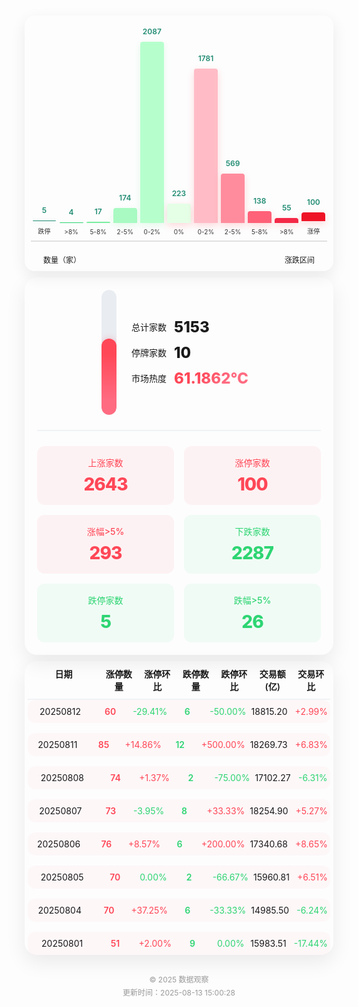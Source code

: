 <div style="margin:0;padding:10px 5px;font-family:'Inter',-apple-system,BlinkMacSystemFont,sans-serif;">
  <div style="margin:0 auto;margin-bottom:10px;border-radius:16px;padding:10px;box-shadow:0 8px 24px rgba(0,0,0,0.08);">
    <div style="display:flex;flex-direction:column;gap:20px;">
      <div style="height:350px;display:flex;align-items:flex-end;justify-content:space-around;border-bottom:2px solid #e0e0e0;">
        <div style="width:8%;text-align:center;">
                    <div style="height:1px;background:#218c74;border-radius:4px 4px 0 0;transition:all 0.3s ease;
                        box-shadow:0 4px 12px rgba(33,140,116,0.2);position:relative;">
                        <span style="position:absolute;top:-24px;left:50%;transform:translateX(-50%);font-size:12px;color:#218c74;font-weight:600;display:inline-block;width:30px;">5</span>
                    </div>
                    <p style="font-size:10px;color:#333;margin:8px 0;">跌停</p>
                  </div><div style="width:8%;text-align:center;">
                    <div style="height:1px;background:#2ed573;border-radius:4px 4px 0 0;transition:all 0.3s ease;
                        box-shadow:0 4px 12px rgba(123,237,159,0.2);position:relative;">
                        <span style="position:absolute;top:-24px;left:50%;transform:translateX(-50%);font-size:12px;color:#218c74;font-weight:600;display:inline-block;width:30px;">4</span>
                    </div>
                    <p style="font-size:10px;color:#333;margin:8px 0;">>8%</p>
                  </div><div style="width:8%;text-align:center;">
                    <div style="height:2px;background:#7bed9f;border-radius:4px 4px 0 0;transition:all 0.3s ease;
                        box-shadow:0 4px 12px rgba(123,237,159,0.2);position:relative;">
                        <span style="position:absolute;top:-24px;left:50%;transform:translateX(-50%);font-size:12px;color:#218c74;font-weight:600;display:inline-block;width:30px;">17</span>
                    </div>
                    <p style="font-size:10px;color:#333;margin:8px 0;">5-8%</p>
                  </div><div style="width:8%;text-align:center;">
                    <div style="height:24px;background:#a8fac2;border-radius:4px 4px 0 0;transition:all 0.3s ease;
                        box-shadow:0 4px 12px rgba(123,237,159,0.2);position:relative;">
                        <span style="position:absolute;top:-24px;left:50%;transform:translateX(-50%);font-size:12px;color:#218c74;font-weight:600;display:inline-block;width:30px;">174</span>
                    </div>
                    <p style="font-size:10px;color:#333;margin:8px 0;">2-5%</p>
                  </div><div style="width:8%;text-align:center;">
                    <div style="height:290px;background:#b6ffcd;border-radius:4px 4px 0 0;transition:all 0.3s ease;
                        box-shadow:0 4px 12px rgba(123,237,159,0.2);position:relative;">
                        <span style="position:absolute;top:-24px;left:50%;transform:translateX(-50%);font-size:12px;color:#218c74;font-weight:600;display:inline-block;width:30px;">2087</span>
                    </div>
                    <p style="font-size:10px;color:#333;margin:8px 0;">0-2%</p>
                  </div>
        <div style="width:8%;text-align:center;">
                    <div style="height:31px;background:#e5ffe7;border-radius:4px 4px 0 0;transition:all 0.3s ease;
                        box-shadow:0 4px 12px rgba(255,71,87,0.2);position:relative;">
                        <span style="position:absolute;top:-24px;left:50%;transform:translateX(-50%);font-size:12px;color:#218c74;font-weight:600;display:inline-block;width:30px;">223</span>
                    </div>
                    <p style="font-size:10px;color:#333;margin:8px 0;">0%</p>
                  </div>
        <div style="width:8%;text-align:center;">
                    <div style="height:247px;background:#ffbcc6;border-radius:4px 4px 0 0;transition:all 0.3s ease;
                        box-shadow:0 4px 12px rgba(255,71,87,0.2);position:relative;">
                        <span style="position:absolute;top:-24px;left:50%;transform:translateX(-50%);font-size:12px;color:#218c74;font-weight:600;display:inline-block;width:30px;">1781</span>
                    </div>
                    <p style="font-size:10px;color:#333;margin:8px 0;">0-2%</p>
                  </div><div style="width:8%;text-align:center;">
                    <div style="height:79px;background:#ff8c9d;border-radius:4px 4px 0 0;transition:all 0.3s ease;
                        box-shadow:0 4px 12px rgba(255,71,87,0.2);position:relative;">
                        <span style="position:absolute;top:-24px;left:50%;transform:translateX(-50%);font-size:12px;color:#218c74;font-weight:600;display:inline-block;width:30px;">569</span>
                    </div>
                    <p style="font-size:10px;color:#333;margin:8px 0;">2-5%</p>
                  </div><div style="width:8%;text-align:center;">
                    <div style="height:19px;background:#ff6178;border-radius:4px 4px 0 0;transition:all 0.3s ease;
                        box-shadow:0 4px 12px rgba(255,71,87,0.2);position:relative;">
                        <span style="position:absolute;top:-24px;left:50%;transform:translateX(-50%);font-size:12px;color:#218c74;font-weight:600;display:inline-block;width:30px;">138</span>
                    </div>
                    <p style="font-size:10px;color:#333;margin:8px 0;">5-8%</p>
                  </div><div style="width:8%;text-align:center;">
                    <div style="height:8px;background:#f42947;border-radius:4px 4px 0 0;transition:all 0.3s ease;
                        box-shadow:0 4px 12px rgba(255,71,87,0.2);position:relative;">
                        <span style="position:absolute;top:-24px;left:50%;transform:translateX(-50%);font-size:12px;color:#218c74;font-weight:600;display:inline-block;width:30px;">55</span>
                    </div>
                    <p style="font-size:10px;color:#333;margin:8px 0;">>8%</p>
                  </div><div style="width:8%;text-align:center;">
                    <div style="height:14px;background:#ef1326;border-radius:4px 4px 0 0;transition:all 0.3s ease;
                        box-shadow:0 4px 12px rgba(255,71,87,0.2);position:relative;">
                        <span style="position:absolute;top:-24px;left:50%;transform:translateX(-50%);font-size:12px;color:#218c74;font-weight:600;display:inline-block;width:30px;">100</span>
                    </div>
                    <p style="font-size:10px;color:#333;margin:8px 0;">涨停</p>
                  </div>
      </div>
      <div style="padding:0 20px;font-size:12px;display:flex;justify-content:space-between;">
        <span>数量（家）</span>
        <span>涨跌区间</span>
      </div>
    </div>
  </div>
  <div style="margin:0 auto;margin-bottom:10px;border-radius:20px;padding:20px;
      box-shadow:0 12px 32px rgba(0,0,0,0.08);">  
      <div style="display:flex;flex-wrap:wrap;gap:24px;justify-content:center;align-items:center;">
        <div style="position:relative;width:24px;height:200px;background:#e9edf2;border-radius:12px;overflow:hidden;">
          <div style="position:absolute;bottom:0;width:100%;height:61%;background:linear-gradient(180deg,#ff4757 20%,#ff6b81 80%);
            border-radius:12px;transition:height 0.5s ease-in-out;box-shadow:0 0 12px rgba(255,71,87,0.3);">
          </div>
          <div style="position:absolute;top:0;left:0;width:100%;height:100%;">
            <div style="position:absolute;top:10%;left:-8px;width:8px;height:1px;background:#99aab5;"></div>
            <div style="position:absolute;top:30%;left:-8px;width:8px;height:1px;background:#99aab5;"></div>
            <div style="position:absolute;top:50%;left:-8px;width:8px;height:1px;background:#99aab5;"></div>
            <div style="position:absolute;top:70%;left:-8px;width:8px;height:1px;background:#99aab5;"></div>
            <div style="position:absolute;top:90%;left:-8px;width:8px;height:1px;background:#99aab5;"></div>
          </div>
        </div>
        <div style="min-width:200px;">
          <div style="display:flex;flex-direction:column;gap:12px;">
            <div style="display:flex;align-items:center;gap:12px;">
              <span style="font-size:14px;font-weight:500;">总计家数</span>
              <span style="font-size:24px;font-weight:800;">5153</span>
            </div>
            <div style="display:flex;align-items:center;gap:12px;">
              <span style="font-size:14px;font-weight:500;">停牌家数</span>
              <span style="font-size:24px;font-weight:800;">10</span>
            </div>
            <div style="display:flex;align-items:center;gap:12px;">
              <span style="font-size:14px;font-weight:500;">市场热度</span>
              <span style="font-size:24px;font-weight:800;
                  background:linear-gradient(135deg,#ff4757 30%,#ff6b81 70%);-webkit-background-clip:text;color:transparent;">
                  61.1862℃
              </span>
            </div>
          </div>
        </div>
      </div>
      <div style="margin:24px 0;border-bottom:2px solid #f0f2f5;"></div>
      <div style="display:grid;grid-template-columns:repeat(auto-fit, minmax(150px,1fr));gap:16px;">
        <div style="background:rgba(255,71,87,0.06);border-radius:12px;padding:16px;text-align:center;">
            <p style="font-size:14px;color:#ff4757;margin:0 0 8px 0;font-weight:500;">上涨家数</p>
            <p style="font-size:28px;font-weight:800;color:#ff4757;margin:0;letter-spacing:-1px;">2643</p>
        </div>
        <div style="background:rgba(255,71,87,0.06);border-radius:12px;padding:16px;text-align:center;">
            <p style="font-size:14px;color:#ff4757;margin:0 0 8px 0;font-weight:500;">涨停家数</p>
            <p style="font-size:28px;font-weight:800;color:#ff4757;margin:0;letter-spacing:-1px;">100</p>
        </div>
        <div style="background:rgba(255,71,87,0.06);border-radius:12px;padding:16px;text-align:center;">
            <p style="font-size:14px;color:#ff4757;margin:0 0 8px 0;font-weight:500;">涨幅&gt;5%</p>
            <p style="font-size:28px;font-weight:800;color:#ff4757;margin:0;letter-spacing:-1px;">293</p>
        </div>
        <div style="background:rgba(46,213,115,0.06);border-radius:12px;padding:16px;text-align:center;">
            <p style="font-size:14px;color:#2ed573;margin:0 0 8px 0;font-weight:500;">下跌家数</p>
            <p style="font-size:28px;font-weight:800;color:#2ed573;margin:0;letter-spacing:-1px;">2287</p>
        </div>
        <div style="background:rgba(46,213,115,0.06);border-radius:12px;padding:16px;text-align:center;">
            <p style="font-size:14px;color:#2ed573;margin:0 0 8px 0;font-weight:500;">跌停家数</p>
            <p style="font-size:28px;font-weight:800;color:#2ed573;margin:0;letter-spacing:-1px;">5</p>
        </div>
        <div style="background:rgba(46,213,115,0.06);border-radius:12px;padding:16px;text-align:center;">
            <p style="font-size:14px;color:#2ed573;margin:0 0 8px 0;font-weight:500;">跌幅&gt;5%</p>
            <p style="font-size:28px;font-weight:800;color:#2ed573;margin:0;letter-spacing:-1px;">26</p>
        </div>
      </div>
  </div>
  <div style="margin:0 auto;border-radius:20px;padding:0 5px;
      box-shadow:0 12px 32px rgba(0,0,0,0.08);">
      <div style="display:grid;grid-template-columns:2fr repeat(6,1fr);gap:8px;padding:10px 4px;
          border-bottom:2px solid #f0f2f5;font-weight:600;font-size:14px;">
          <div style="text-align:center;">日期</div>
          <div style="text-align:center;">涨停数量</div>
          <div style="text-align:center;">涨停环比</div>
          <div style="text-align:center;">跌停数量</div>
          <div style="text-align:center;">跌停环比</div>
          <div style="text-align:center;">交易额(亿)</div>
          <div style="text-align:center;">交易环比</div>
      </div>
      <div style="display:flex;flex-direction:column;gap:16px;">
        <div style="display:grid;grid-template-columns:2fr repeat(6,1fr);gap:8px;padding:10px 4px;
                      border-radius:12px;background:rgba(255,71,87,0.03);transition:all 0.3s ease;">
                      <div style="text-align:center;font-size:14px;">20250812</div>
                      <div style="text-align:center;font-size:14px;font-weight:600;color:#ff4757;">60</div>
                      <div style="text-align:center;font-size:14px;color:#2ed573;">
                          <i class="fa fa-arrow-up" style="margin-right:4px;"></i>-29.41%
                      </div>
                      <div style="text-align:center;font-size:14px;font-weight:600;color:#2ed573;">6</div>
                      <div style="text-align:center;font-size:14px;color:#2ed573;">
                          <i class="fa fa-arrow-down" style="margin-right:4px;"></i>-50.00%
                      </div>
                      <div style="text-align:center;font-size:14px;">18815.20</div>
                      <div style="text-align:center;font-size:14px;color:#ff4757;">
                          <i class="fa fa-arrow-up" style="margin-right:4px;"></i>+2.99%
                      </div>
                  </div><div style="display:grid;grid-template-columns:2fr repeat(6,1fr);gap:8px;padding:10px 4px;
                      border-radius:12px;background:rgba(255,71,87,0.03);transition:all 0.3s ease;">
                      <div style="text-align:center;font-size:14px;">20250811</div>
                      <div style="text-align:center;font-size:14px;font-weight:600;color:#ff4757;">85</div>
                      <div style="text-align:center;font-size:14px;color:#ff4757;">
                          <i class="fa fa-arrow-up" style="margin-right:4px;"></i>+14.86%
                      </div>
                      <div style="text-align:center;font-size:14px;font-weight:600;color:#2ed573;">12</div>
                      <div style="text-align:center;font-size:14px;color:#ff4757;">
                          <i class="fa fa-arrow-down" style="margin-right:4px;"></i>+500.00%
                      </div>
                      <div style="text-align:center;font-size:14px;">18269.73</div>
                      <div style="text-align:center;font-size:14px;color:#ff4757;">
                          <i class="fa fa-arrow-up" style="margin-right:4px;"></i>+6.83%
                      </div>
                  </div><div style="display:grid;grid-template-columns:2fr repeat(6,1fr);gap:8px;padding:10px 4px;
                      border-radius:12px;background:rgba(255,71,87,0.03);transition:all 0.3s ease;">
                      <div style="text-align:center;font-size:14px;">20250808</div>
                      <div style="text-align:center;font-size:14px;font-weight:600;color:#ff4757;">74</div>
                      <div style="text-align:center;font-size:14px;color:#ff4757;">
                          <i class="fa fa-arrow-up" style="margin-right:4px;"></i>+1.37%
                      </div>
                      <div style="text-align:center;font-size:14px;font-weight:600;color:#2ed573;">2</div>
                      <div style="text-align:center;font-size:14px;color:#2ed573;">
                          <i class="fa fa-arrow-down" style="margin-right:4px;"></i>-75.00%
                      </div>
                      <div style="text-align:center;font-size:14px;">17102.27</div>
                      <div style="text-align:center;font-size:14px;color:#2ed573;">
                          <i class="fa fa-arrow-up" style="margin-right:4px;"></i>-6.31%
                      </div>
                  </div><div style="display:grid;grid-template-columns:2fr repeat(6,1fr);gap:8px;padding:10px 4px;
                      border-radius:12px;background:rgba(255,71,87,0.03);transition:all 0.3s ease;">
                      <div style="text-align:center;font-size:14px;">20250807</div>
                      <div style="text-align:center;font-size:14px;font-weight:600;color:#ff4757;">73</div>
                      <div style="text-align:center;font-size:14px;color:#2ed573;">
                          <i class="fa fa-arrow-up" style="margin-right:4px;"></i>-3.95%
                      </div>
                      <div style="text-align:center;font-size:14px;font-weight:600;color:#2ed573;">8</div>
                      <div style="text-align:center;font-size:14px;color:#ff4757;">
                          <i class="fa fa-arrow-down" style="margin-right:4px;"></i>+33.33%
                      </div>
                      <div style="text-align:center;font-size:14px;">18254.90</div>
                      <div style="text-align:center;font-size:14px;color:#ff4757;">
                          <i class="fa fa-arrow-up" style="margin-right:4px;"></i>+5.27%
                      </div>
                  </div><div style="display:grid;grid-template-columns:2fr repeat(6,1fr);gap:8px;padding:10px 4px;
                      border-radius:12px;background:rgba(255,71,87,0.03);transition:all 0.3s ease;">
                      <div style="text-align:center;font-size:14px;">20250806</div>
                      <div style="text-align:center;font-size:14px;font-weight:600;color:#ff4757;">76</div>
                      <div style="text-align:center;font-size:14px;color:#ff4757;">
                          <i class="fa fa-arrow-up" style="margin-right:4px;"></i>+8.57%
                      </div>
                      <div style="text-align:center;font-size:14px;font-weight:600;color:#2ed573;">6</div>
                      <div style="text-align:center;font-size:14px;color:#ff4757;">
                          <i class="fa fa-arrow-down" style="margin-right:4px;"></i>+200.00%
                      </div>
                      <div style="text-align:center;font-size:14px;">17340.68</div>
                      <div style="text-align:center;font-size:14px;color:#ff4757;">
                          <i class="fa fa-arrow-up" style="margin-right:4px;"></i>+8.65%
                      </div>
                  </div><div style="display:grid;grid-template-columns:2fr repeat(6,1fr);gap:8px;padding:10px 4px;
                      border-radius:12px;background:rgba(255,71,87,0.03);transition:all 0.3s ease;">
                      <div style="text-align:center;font-size:14px;">20250805</div>
                      <div style="text-align:center;font-size:14px;font-weight:600;color:#ff4757;">70</div>
                      <div style="text-align:center;font-size:14px;color:#2ed573;">
                          <i class="fa fa-arrow-up" style="margin-right:4px;"></i>0.00%
                      </div>
                      <div style="text-align:center;font-size:14px;font-weight:600;color:#2ed573;">2</div>
                      <div style="text-align:center;font-size:14px;color:#2ed573;">
                          <i class="fa fa-arrow-down" style="margin-right:4px;"></i>-66.67%
                      </div>
                      <div style="text-align:center;font-size:14px;">15960.81</div>
                      <div style="text-align:center;font-size:14px;color:#ff4757;">
                          <i class="fa fa-arrow-up" style="margin-right:4px;"></i>+6.51%
                      </div>
                  </div><div style="display:grid;grid-template-columns:2fr repeat(6,1fr);gap:8px;padding:10px 4px;
                      border-radius:12px;background:rgba(255,71,87,0.03);transition:all 0.3s ease;">
                      <div style="text-align:center;font-size:14px;">20250804</div>
                      <div style="text-align:center;font-size:14px;font-weight:600;color:#ff4757;">70</div>
                      <div style="text-align:center;font-size:14px;color:#ff4757;">
                          <i class="fa fa-arrow-up" style="margin-right:4px;"></i>+37.25%
                      </div>
                      <div style="text-align:center;font-size:14px;font-weight:600;color:#2ed573;">6</div>
                      <div style="text-align:center;font-size:14px;color:#2ed573;">
                          <i class="fa fa-arrow-down" style="margin-right:4px;"></i>-33.33%
                      </div>
                      <div style="text-align:center;font-size:14px;">14985.50</div>
                      <div style="text-align:center;font-size:14px;color:#2ed573;">
                          <i class="fa fa-arrow-up" style="margin-right:4px;"></i>-6.24%
                      </div>
                  </div><div style="display:grid;grid-template-columns:2fr repeat(6,1fr);gap:8px;padding:10px 4px;
                      border-radius:12px;background:rgba(255,71,87,0.03);transition:all 0.3s ease;">
                      <div style="text-align:center;font-size:14px;">20250801</div>
                      <div style="text-align:center;font-size:14px;font-weight:600;color:#ff4757;">51</div>
                      <div style="text-align:center;font-size:14px;color:#ff4757;">
                          <i class="fa fa-arrow-up" style="margin-right:4px;"></i>+2.00%
                      </div>
                      <div style="text-align:center;font-size:14px;font-weight:600;color:#2ed573;">9</div>
                      <div style="text-align:center;font-size:14px;color:#2ed573;">
                          <i class="fa fa-arrow-down" style="margin-right:4px;"></i>0.00%
                      </div>
                      <div style="text-align:center;font-size:14px;">15983.51</div>
                      <div style="text-align:center;font-size:14px;color:#2ed573;">
                          <i class="fa fa-arrow-up" style="margin-right:4px;"></i>-17.44%
                      </div>
                  </div>
      </div>
  </div>
  <div style="text-align:center;margin-top:30px;color:#999;font-size:12px;">
    <p style="margin:4px 0;">© 2025 数据观察</p>
    <p style="margin:4px 0;">更新时间：2025-08-13 15:00:28</p>
  </div>
</div>